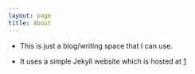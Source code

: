 ```yaml
---
layout: page
title: About
---
```


* This is just a blog/writing space that I can use. 


* It uses a simple Jekyll website which is hosted at [1](https://github.com/nickshanks347/nickshanks347.github.io/)